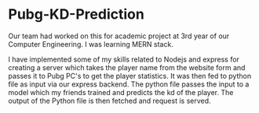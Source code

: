 # Pubg-KD-Prediction
Our team had worked on this for academic project at 3rd year of our Computer Engineering. I was learning MERN stack. 

I have implemented some of my skills related to Nodejs and express for creating a server which takes the player name from the website form and passes it to Pubg PC's to get the player statistics. It was then fed to  python file as input via our express backend. The python file passes the input to a model which my friends trained and predicts the kd of the player. The output of the Python file is then fetched and request is served.
 
